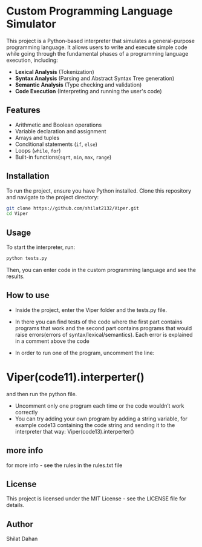 # Custom Programming Language Simulator

This project is a Python-based interpreter that simulates a general-purpose programming language. It allows users to write and execute simple code while going through the fundamental phases of a programming language execution, including:

- **Lexical Analysis** (Tokenization)
- **Syntax Analysis** (Parsing and Abstract Syntax Tree generation)
- **Semantic Analysis** (Type checking and validation)
- **Code Execution** (Interpreting and running the user's code)

## Features

- Arithmetic and Boolean operations
- Variable declaration and assignment
- Arrays and tuples
- Conditional statements (`if`, `else`)
- Loops (`while`, `for`)
- Built-in functions(`sqrt`, `min`, `max`, `range`)

## Installation

To run the project, ensure you have Python installed. Clone this repository and navigate to the project directory:

```bash
git clone https://github.com/shilat2132/Viper.git
cd Viper
```

## Usage

To start the interpreter, run:

```bash
python tests.py
```

Then, you can enter code in the custom programming language and see the results.

## How to use

* Inside the project, enter the Viper folder and the tests.py file. 
* In there you can find tests of the code where the first part contains programs that work and the second part contains programs that would raise errors(errors of syntax/lexical/semantics). Each error is explained in a comment above the code

* In order to run one of the program, uncomment the line:
# Viper(code11).interperter()
and then run the python file. 
* Uncomment only one program each time or the code wouldn’t work correctly
* You can try adding your own program by adding a string variable, for example code13 containing the code string and sending it to the interpreter that way: Viper(code13).interperter()


## more info
for more info - see the rules in the rules.txt file
## License

This project is licensed under the MIT License - see the LICENSE file for details.


## Author
Shilat Dahan

